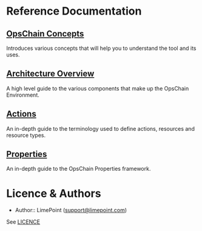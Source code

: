 # Reference Documentation

## [OpsChain Concepts](concepts.md)

Introduces various concepts that will help you to understand the tool and its uses.

## [Architecture Overview](architecture.md)

A high level guide to the various components that make up the OpsChain Environment.

## [Actions](actions.md)

An in-depth guide to the terminology used to define actions, resources and resource types.

## [Properties](properties.md)

An in-depth guide to the OpsChain Properties framework.

# Licence & Authors
- Author:: LimePoint (support@limepoint.com)

See [LICENCE](../../LICENCE)
